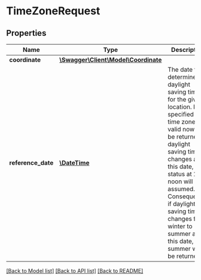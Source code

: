 # TimeZoneRequest

## Properties
Name | Type | Description | Notes
------------ | ------------- | ------------- | -------------
**coordinate** | [**\Swagger\Client\Model\Coordinate**](Coordinate.md) |  | 
**reference_date** | [**\DateTime**](\DateTime.md) | The date to determine the daylight saving time for the given location. If not specified the time zone valid now will be returned. If daylight saving time changes at this date, the status at 12 noon will be assumed. Consequently, if daylight saving time changes from winter to summer at this date, summer will be returned. | [optional] 

[[Back to Model list]](../../README.md#documentation-for-models) [[Back to API list]](../../README.md#documentation-for-api-endpoints) [[Back to README]](../../README.md)

